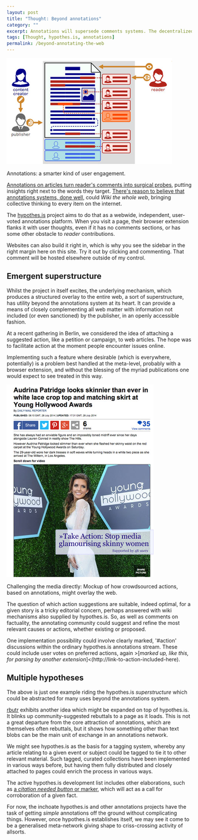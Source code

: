 ```yaml
---
layout: post
title: "Thought: Beyond annotations"
category: ""
excerpt: Annotations will supersede comments systems. The decentralized implementation also offers novel applications to further enrich the web as we know it.
tags: [Thought, hypothes.is, annotations]
permalink: /beyond-annotating-the-web
---
```


<div class="image-right-box large"><a href="http://www.w3.org/2014/annotation/diagrams/annotation-architecture.svg"><img class="image-right" src='/images/annotations-w3c.jpg'></a>
	<p>Annotations: a smarter kind of user engagement.</p>
</div>

<a href="http://www.w3.org/2014/annotation/diagrams/annotation-architecture.svg">Annotations on articles turn reader's comments into surgical probes</a>, putting insights right next to the words they target. <a href="http://storyk.it/annotations-for-better-facts/">There's reason to believe that annotations systems, done well</a>, could <em>Wiki the whole web</em>, bringing collective thinking to every item on the internet.

The <a href="http://hypothes.is">hypothes.is</a> project aims to do that as a webwide, independent, user-voted annotations platform. When you visit a page, their browser extension flanks it with user thoughts, even if it has no comments sections, or has some other obstacle to <em>reader</em> contributions.

Websites can also build it right in, which is why you see the sidebar in the right margin here on this site. Try it out by clicking and commenting. That comment will be hosted elsewhere outside of my control.

<!-- <div class="image-right-box large"><a href="http://www.w3.org/2014/annotation/diagrams/annotation-architecture.svg"><img class="image-right" src='/images/hopehamper.jpg'></a>
	<p>The annotations <em>superstructure</em>: every URL accompanied by annotations and more.</p>
</div> -->

Emergent superstructure
-----------------------

Whilst the project in itself excites, the underlying mechanism, which produces a structured overlay to the entire web, a sort of superstructure, has utility beyond the annotations system at its heart. It can provide a means of closely complementing all web matter with information not included (or even sanctioned) by the publisher, in an openly accessible fashion.

At a recent gathering in Berlin, we considered the idea of attaching a suggested action, like a petition or campaign, to web articles. The hope was to facilitate action at the moment people encounter issues online.

Implementing such a feature where desirable (which is everywhere, potentially) is a problem best handled at the meta-level, probably with a browser extension, and without the blessing of the myriad publications one would expect to see treated in this way.

<div class="image-right-box large"><img class="image-right" src='/images/annotations-actions.jpg'>
	<p>Challenging the media directly: Mockup of how crowdsourced actions, based on annotations, might overlay the web.</p>
</div>

The question of which action suggestions are suitable, indeed optimal, for a given story is a tricky editorial concern, perhaps answered with wiki mechanisms also supplied by hypothes.is. So, as well as comments on factuality, the annotating community could suggest and refine the most relevant causes or actions, whether existing or proposed.

One implementation possibility could involve clearly marked, '#action' discussions within the ordinary hypothes.is annotations stream. These could include user votes on preferred actions, again >[<em>marked up, like this, for parsing by another extension</em>]<(http://link-to-action-included-here).

Multiple hypotheses
-------------------

The above is just one example riding the hypothes.is *superstructure* which could be abstracted for many uses beyond the annotations system.

<a href="www.rbutr.com">rbutr</a> exhibits another idea which might be expanded on top of hypothes.is. It blinks up community-suggested rebuttals to a page as it loads. This is not a great departure from the core attraction of annotations, which are themselves often rebuttals, but it shows how something other than text blobs can be the main unit of exchange in an annotations network.

We might see hypothes.is as the basis for a tagging system, whereby any article relating to a given event or subject could be tagged to tie it to other relevant material. Such tagged, curated collections have been implemented in various ways before, but having them fully distributed and closely attached to pages could enrich the process in various ways.

The active hypothes.is development list includes other elaborations, such as <a href="http://list.hypothes.is/archive/dev/2014-06/0000027.html">a <em>citation needed button</em> or marker</a>, which will act as a call for corroboration of a given fact.

For now, the inchoate hypothes.is and other annotations projects have the task of getting <em>simple</em> annotations off the ground without complicating things. However, once hypothes.is establishes itself, we may see it come to be a generalised meta-network giving shape to criss-crossing activity of allsorts.